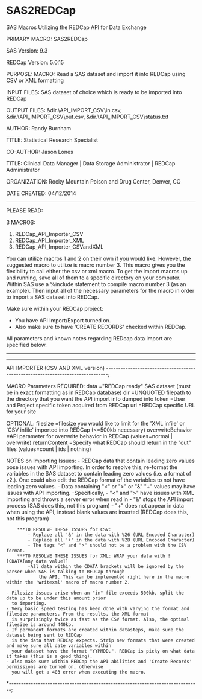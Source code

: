 SAS2REDCap
==========

SAS Macros Utilizing the REDCap API for Data Exchange

PRIMARY MACRO:	 SAS2REDCap

SAS Version:	 9.3

REDCap Version:  5.0.15

PURPOSE:	 MACRO: Read a SAS dataset and import it into REDCap using CSV or XML formatting

INPUT FILES:	 SAS dataset of choice which is ready to be imported into REDCap

OUTPUT FILES:	 &dir.\API_IMPORT_CSV\in.csv, &dir.\API_IMPORT_CSV\out.csv, &dir.\API_IMPORT_CSV\status.txt

AUTHOR:		Randy Burnham

TITLE:		Statistical Research Specialist

CO-AUTHOR:	Jason Lones

TITLE:		Clinical Data Manager | Data Storage Administrator | REDCap Administrator

ORGANIZATION:	 Rocky Mountain Poison and Drug Center, Denver, CO

DATE CREATED:   04/12/2014

________________________________________________________________________________________________________________________________
PLEASE READ:

3 MACROS:
   1. REDCap_API_Importer_CSV
   2. REDCap_API_Importer_XML
   3. REDCap_API_Importer_CSVandXML

You can utilize macros 1 and 2 on their own if you would like. However, the suggested macro to utilize is macro number 3. This macro gives you the flexibility to call either the csv or xml macro. To get the import macros up and running, save all of them to a specific directory on your computer. Within SAS use a %include statement to compile macro number 3 (as an example). Then input all of the necessary parameters for the macro in order to import a SAS dataset into REDCap. 

Make sure within your REDCap project:
   - You have API Import/Export turned on.
   - Also make sure to have 'CREATE RECORDS' checked within REDCap.


All parameters and known notes regarding REDcap data import are specified below.

________________________________________________________________________________________________________________________________

-------------------------------------------------------------------------------
 API IMPORTER (CSV AND XML version)
-------------------------------------------------------------------------------;

MACRO Parameters
REQUIRED:
	data	="REDCap ready" SAS dataset (must be in exact formatting as in REDCap database)
	dir	=UNQUOTED filepath to the directory that you want the API import info dumped into
	token	=User and Project specific token acquired from REDCap
	url	=REDCap specific URL for your site

OPTIONAL:
	filesize =filesize you would like to limit for the 'XML infile' or 'CSV infile' imported into REDCap (<=500kb necessary)
	overwriteBehavior =API parameter for overwrite behavior in REDCap (values=normal | overwrite)
	returnContent =Specify what REDCap should return in the "out" files (values=count | ids | nothing)

NOTES on Importing Issues:
	- REDCap data that contain leading zero values pose issues with API importing. In order to resolve this,
	  re-format the variables in the SAS dataset to contain leading zero values (i.e. a format of z2.). One
	  could also edit the REDCap format of the variables to not have leading zero values.
	- Data containing "<" or ">" or "&" "+" values may have issues with API importing.
		-Specifically, 
			- "<" and ">" have issues with XML importing and throws a server error when read in
			- "&" stops the API import process (SAS does this, not this program)
			- "+" does not appear in data when using the API, instead blank values are inserted (REDCap does this, not this program)

		***TO RESOLVE THESE ISSUES for CSV:
			- Replace all '&' in the data with %26 (URL Encoded Character)
			- Replace all '+' in the data with %2B (URL Encoded Character)
			- The tags "<" and ">" should not be a problem with the CSV format.
		***TO RESOLVE THESE ISSUES for XML: WRAP your data with ![CDATA[any data value]]
			-All data within the CDATA brackets will be ignored by the parser when SAS is talking to REDCap through
				the API. This can be implemented right here in the macro within the 'writexml' macro of macro number 2.

	- Filesize issues arise when an "in" file exceeds 500kb, split the data up to be under this amount prior
	  to importing.
	- Very basic speed testing has been done with varying the format and filesize parameters. From the results, the XML format
	  is surprisingly twice as fast as the CSV format. Also, the optimal filesize is around 440kb.
	- If permanent formats are created within datasteps, make sure the dataset being sent to REDCap
	  is the data that REDCap expects. Strip new formats that were created and make sure all date variables within
	  your dataset have the format "YYMMDD.". REDCap is picky on what data it takes (this is a good thing).
	- Also make sure within REDCap the API abilities and 'Create Records' permissions are turned on, otherwise
	  you will get a 403 error when executing the macro.
*-------------------------------------------------------------------------------;

